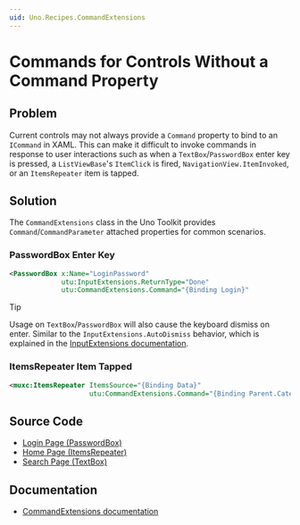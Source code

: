 ```yaml
---
uid: Uno.Recipes.CommandExtensions
---
```


# Commands for Controls Without a Command Property

## Problem

Current controls may not always provide a `Command` property to bind to an `ICommand` in XAML. This can make it difficult to invoke commands in response to user interactions such as when a `TextBox`/`PasswordBox` enter key is pressed, a `ListViewBase`'s `ItemClick` is fired, `NavigationView.ItemInvoked`, or an `ItemsRepeater` item is tapped.

## Solution

The `CommandExtensions` class in the Uno Toolkit provides `Command`/`CommandParameter` attached properties for common scenarios.

### PasswordBox Enter Key

```xml
<PasswordBox x:Name="LoginPassword"
             utu:InputExtensions.ReturnType="Done"
             utu:CommandExtensions.Command="{Binding Login}"
```

> [!TIP]
> Usage on `TextBox`/`PasswordBox` will also cause the keyboard dismiss on enter. Similar to the `InputExtensions.AutoDismiss` behavior, which is explained in the [InputExtensions documentation](xref:Toolkit.Helpers.InputExtensions).

### ItemsRepeater Item Tapped

```xml
<muxc:ItemsRepeater ItemsSource="{Binding Data}"
                    utu:CommandExtensions.Command="{Binding Parent.CategorySearch}">
```

## Source Code

- [Login Page (PasswordBox)](https://github.com/unoplatform/uno.chefs/blob/139edc9eab65b322e219efb7572583551c40ad32/Chefs/Views/LoginPage.xaml#L41)
- [Home Page (ItemsRepeater)](https://github.com/unoplatform/uno.chefs/blob/139edc9eab65b322e219efb7572583551c40ad32/Chefs/Views/HomePage.xaml#L143)
- [Search Page (TextBox)](https://github.com/unoplatform/uno.chefs/blob/139edc9eab65b322e219efb7572583551c40ad32/Chefs/Views/SearchPage.xaml#L114)

## Documentation

- [CommandExtensions documentation](xref:Toolkit.Helpers.CommandExtensions)
